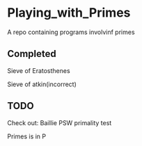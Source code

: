 # Playing_with_Primes
A repo containing programs involvinf primes

## Completed

Sieve of Eratosthenes

Sieve of atkin(incorrect)

## TODO

Check out: Baillie PSW primality test

Primes is in P
